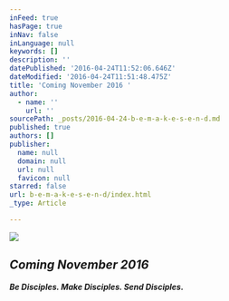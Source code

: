 ```yaml
---
inFeed: true
hasPage: true
inNav: false
inLanguage: null
keywords: []
description: ''
datePublished: '2016-04-24T11:52:06.646Z'
dateModified: '2016-04-24T11:51:48.475Z'
title: 'Coming November 2016 '
author:
  - name: ''
    url: ''
sourcePath: _posts/2016-04-24-b-e-m-a-k-e-s-e-n-d.md
published: true
authors: []
publisher:
  name: null
  domain: null
  url: null
  favicon: null
starred: false
url: b-e-m-a-k-e-s-e-n-d/index.html
_type: Article

---
```

![](https://the-grid-user-content.s3-us-west-2.amazonaws.com/9d492039-8fb0-468c-9e54-8a3526fcbfdb.jpg)

## _Coming November 2016_

**_Be Disciples. Make Disciples. Send Disciples._**